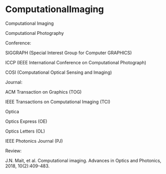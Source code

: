 # ComputationalImaging
Computational Imaging

Computational Photography

Conference:

SIGGRAPH (Special Interest Group for Computer GRAPHICS)

ICCP (IEEE International Conference on Computational Photograph)

COSI (Computational Optical Sensing and Imaging)

Journal:

ACM Transaction on Graphics (TOG)

IEEE Transactions on Computational Imaging (TCI)

Optica

Optics Express (OE)

Optics Letters (OL)

IEEE Photonics Journal (PJ)

Review:

J.N. Mait, et al. Computational imaging. Advances in Optics and Photonics, 2018, 10(2):409-483.



